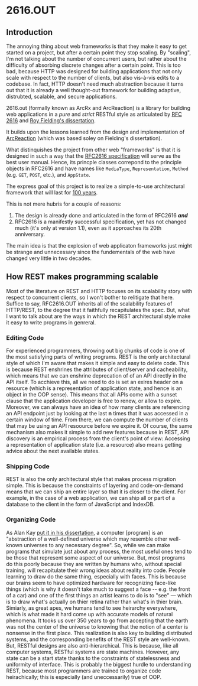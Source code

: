 # 2616.OUT

## Introduction

The annoying thing about web frameworks is that they make it easy to get started on a project, but after a certain point they stop scaling. By "scaling", I'm not talking about the number of concurrent users, but rather about the difficulty of absorbing discrete changes after a certain point. This is too bad, because HTTP was designed for building applications that not only scale with respect to the number of clients, but also vis-à-vis edits to a codebase. In fact, HTTP doesn't need much abstraction because it turns out that it is already a well thought-out framework for building adaptive, distrubted, scalable, and secure applications.

2616.out (formally known as ArcRx and ArcReaction) is a library for building web applications in a *pure* and *strict* RESTful style as articulated by [RFC 2616](https://tools.ietf.org/html/rfc2616) and [Roy Fielding's dissertation](https://www.ics.uci.edu/~fielding/pubs/dissertation/fielding_dissertation.pdf).

It builds upon the lessons learned from the design and implementation of [ArcReaction](https://github.com/noblethrasher/OkExample/tree/master/Projects/ArcReaction) (which was based soley on Fielding's dissertation).

What distinquishes the project from other web "frameworks" is that it is designed in such a way that the [RFC2616 specification](https://www.ietf.org/rfc/rfc2616.txt) will serve as the best user manual. Hence, its princple classes correpond to the principle objects in RFC2616 and have names like `MediaType`, `Representation`, `Method` (e.g. `GET`, `POST`, etc.), and `AppState`.

The express goal of this project is to realize a simple-to-use architectural framework that will last for [100 years](http://www.paulgraham.com/hundred.html).

This is not mere hubris for a couple of reasons:

1. The design is already done and articulated in the form of RFC2616 ***and***
2. RFC2616 is a manifestly successful specification, yet has not changed much (it's only at version 1.1), even as it approaches its 20th anniversary.

The main idea is that the explosion of web applicaton frameworks just might be strange and unnecessary since the fundementals of the web have changed very little in two decades.


## How REST makes programming scalable

Most of the literature on REST and HTTP focuses on its scalability story with respect to concurrent clients, so I won't bother to relitigate that here. Suffice to say, RFC2616.OUT inherits all of the scalability features of HTTP/REST, to the degree that it faithfully recapitulates the spec. But, what I want to talk about are the ways in which the REST architectural style make it easy to write programs in genreral.

### Editing Code

For experienced programmers, throwing out big chunks of code is one of the most satisfying parts of writing programs. REST is the only architectural style of which I'm aware that makes it simple and easy to delete code. This is because REST enshrines the attributes of client/server and cacheability, which means that we can enshrine deprecation of of an API directly in the API itself. To acchieve this, all we need to do is set an exires header on a resource (which is a representation of application state, and hence is an object in the OOP sense). This means that all APIs come with a sunset clause that the application developer is free to renew, or allow to expire. Moreover, we can always have an idea of how many clients are referencing an API endpoint just by looking at the last **n** times that  it was accessed in a certain window of time. From there, we can compute the number of clients that may be using an API resoource before we expire it. Of course, the same mechanism also makes it simple to add new features because in REST, API discovery is an empirical process from the client's point of view: Accessing a representation of application state (i.e. a resource) also means getting advice about the next available states.

### Shipping Code

REST is also the only architectural style that makes process migration simple. This is because the constraints of layering and code-on-demand means that we can ship an entire layer so that it is closer to the client. For example, in the case of a web application, we can ship all or part of a database to the client in the form of JavaScript and IndexDB.


### Organizing Code

As Alan Kay [put it in his dissertation](http://www.chilton-computing.org.uk/inf/pdfs/kay.htm#c1), a computer \[program\] is an "abstraction of a well-defined universe which may resemble other well-known universes to any necessary degree". So, while we can make programs that simulate just about any process, the most useful ones tend to be those that represent some aspect of our universe. But, most programs do this poorly because they are written by humans who, without special training, will recapitulate their wrong ideas about reality into code. People learning to draw do the same thing, especially with faces. This is because our brains seem to have optimized hardware for recognizing face-like things (which is why it doesn't take much to suggest a face -- e.g. the front of a car) and one of the first things an artist learns to do is to "see" — which is to draw what's actually on thier retina rather than what's in thier brain. Simiarly, as great apes, we humans tend to see heirarchy everywhere, which is what made it hard come up with accurate models of natural phenomena. It tooks us over 350 years to go from accepting that the earth was not the center of the universe to knowing that the notion of a center is nonsense in the first place. This realization is also key to building distributed systems, and the corresponding benefits of the REST style are well-known. But, RESTful designs are also  anti-hierarchical. This is because, like all computer systems, RESTful systems are state machines. However, any state can be a start state thanks to the constraints of statelessness and uniformity of interface. This is probably the biggest hurdle to understanding REST, because most programmers are trained to organize code heirachically; this is especially (and uneccessarily) true of OOP.

